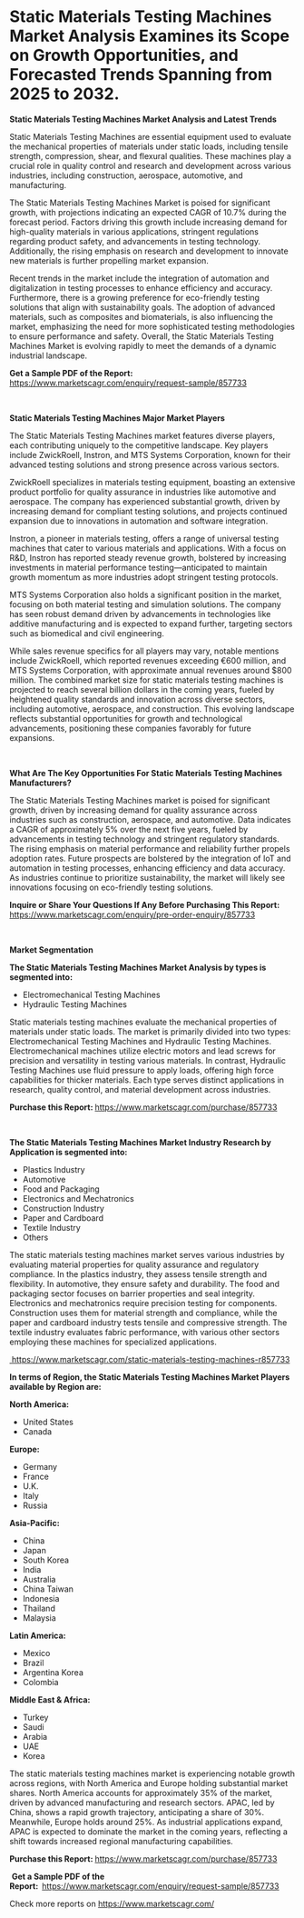 <p><h1>Static Materials Testing Machines Market Analysis Examines its Scope on Growth Opportunities, and Forecasted Trends Spanning from 2025 to 2032.</h1></p><p><strong>Static Materials Testing Machines Market Analysis and Latest Trends</strong></p>
<p><p>Static Materials Testing Machines are essential equipment used to evaluate the mechanical properties of materials under static loads, including tensile strength, compression, shear, and flexural qualities. These machines play a crucial role in quality control and research and development across various industries, including construction, aerospace, automotive, and manufacturing.</p><p>The Static Materials Testing Machines Market is poised for significant growth, with projections indicating an expected CAGR of 10.7% during the forecast period. Factors driving this growth include increasing demand for high-quality materials in various applications, stringent regulations regarding product safety, and advancements in testing technology. Additionally, the rising emphasis on research and development to innovate new materials is further propelling market expansion.</p><p>Recent trends in the market include the integration of automation and digitalization in testing processes to enhance efficiency and accuracy. Furthermore, there is a growing preference for eco-friendly testing solutions that align with sustainability goals. The adoption of advanced materials, such as composites and biomaterials, is also influencing the market, emphasizing the need for more sophisticated testing methodologies to ensure performance and safety. Overall, the Static Materials Testing Machines Market is evolving rapidly to meet the demands of a dynamic industrial landscape.</p></p>
<p><strong>Get a Sample PDF of the Report:&nbsp;</strong> <a href="https://www.marketscagr.com/enquiry/request-sample/857733?utm_campaign=2187&utm_medium=2&utm_source=Github&utm_content=ia&utm_term=09042025&utm_id=static-materials-testing-machines">https://www.marketscagr.com/enquiry/request-sample/857733</a></p>
<p>&nbsp;</p>
<p><strong>Static Materials Testing Machines Major Market Players</strong></p>
<p><p>The Static Materials Testing Machines market features diverse players, each contributing uniquely to the competitive landscape. Key players include ZwickRoell, Instron, and MTS Systems Corporation, known for their advanced testing solutions and strong presence across various sectors.</p><p>ZwickRoell specializes in materials testing equipment, boasting an extensive product portfolio for quality assurance in industries like automotive and aerospace. The company has experienced substantial growth, driven by increasing demand for compliant testing solutions, and projects continued expansion due to innovations in automation and software integration.</p><p>Instron, a pioneer in materials testing, offers a range of universal testing machines that cater to various materials and applications. With a focus on R&D, Instron has reported steady revenue growth, bolstered by increasing investments in material performance testing—anticipated to maintain growth momentum as more industries adopt stringent testing protocols.</p><p>MTS Systems Corporation also holds a significant position in the market, focusing on both material testing and simulation solutions. The company has seen robust demand driven by advancements in technologies like additive manufacturing and is expected to expand further, targeting sectors such as biomedical and civil engineering.</p><p>While sales revenue specifics for all players may vary, notable mentions include ZwickRoell, which reported revenues exceeding €600 million, and MTS Systems Corporation, with approximate annual revenues around $800 million. The combined market size for static materials testing machines is projected to reach several billion dollars in the coming years, fueled by heightened quality standards and innovation across diverse sectors, including automotive, aerospace, and construction. This evolving landscape reflects substantial opportunities for growth and technological advancements, positioning these companies favorably for future expansions.</p></p>
<p>&nbsp;</p>
<p><strong>What Are The Key Opportunities For Static Materials Testing Machines Manufacturers?</strong></p>
<p><p>The Static Materials Testing Machines market is poised for significant growth, driven by increasing demand for quality assurance across industries such as construction, aerospace, and automotive. Data indicates a CAGR of approximately 5% over the next five years, fueled by advancements in testing technology and stringent regulatory standards. The rising emphasis on material performance and reliability further propels adoption rates. Future prospects are bolstered by the integration of IoT and automation in testing processes, enhancing efficiency and data accuracy. As industries continue to prioritize sustainability, the market will likely see innovations focusing on eco-friendly testing solutions.</p></p>
<p><strong>Inquire or Share Your Questions If Any Before Purchasing This Report:</strong> <a href="https://www.marketscagr.com/enquiry/pre-order-enquiry/857733?utm_campaign=2187&utm_medium=2&utm_source=Github&utm_content=ia&utm_term=09042025&utm_id=static-materials-testing-machines">https://www.marketscagr.com/enquiry/pre-order-enquiry/857733</a></p>
<p>&nbsp;</p>
<p><strong>Market Segmentation</strong></p>
<p><strong>The Static Materials Testing Machines Market Analysis by types is segmented into:</strong></p>
<p><ul><li>Electromechanical Testing Machines</li><li>Hydraulic Testing Machines</li></ul></p>
<p><p>Static materials testing machines evaluate the mechanical properties of materials under static loads. The market is primarily divided into two types: Electromechanical Testing Machines and Hydraulic Testing Machines. Electromechanical machines utilize electric motors and lead screws for precision and versatility in testing various materials. In contrast, Hydraulic Testing Machines use fluid pressure to apply loads, offering high force capabilities for thicker materials. Each type serves distinct applications in research, quality control, and material development across industries.</p></p>
<p><strong>Purchase this Report:&nbsp;</strong><a href="https://www.marketscagr.com/purchase/857733?utm_campaign=2187&utm_medium=2&utm_source=Github&utm_content=ia&utm_term=09042025&utm_id=static-materials-testing-machines">https://www.marketscagr.com/purchase/857733</a></p>
<p>&nbsp;</p>
<p><strong>The Static Materials Testing Machines Market Industry Research by Application is segmented into:</strong></p>
<p><ul><li>Plastics Industry</li><li>Automotive</li><li>Food and Packaging</li><li>Electronics and Mechatronics</li><li>Construction Industry</li><li>Paper and Cardboard</li><li>Textile Industry</li><li>Others</li></ul></p>
<p><p>The static materials testing machines market serves various industries by evaluating material properties for quality assurance and regulatory compliance. In the plastics industry, they assess tensile strength and flexibility. In automotive, they ensure safety and durability. The food and packaging sector focuses on barrier properties and seal integrity. Electronics and mechatronics require precision testing for components. Construction uses them for material strength and compliance, while the paper and cardboard industry tests tensile and compressive strength. The textile industry evaluates fabric performance, with various other sectors employing these machines for specialized applications.</p></p>
<p><a href="https://www.marketscagr.com/static-materials-testing-machines-r857733?utm_campaign=2187&utm_medium=2&utm_source=Github&utm_content=ia&utm_term=09042025&utm_id=static-materials-testing-machines">&nbsp;https://www.marketscagr.com/static-materials-testing-machines-r857733</a></p>
<p><strong>In terms of Region, the Static Materials Testing Machines Market Players available by Region are:</strong></p>
<p>
    <p> <strong> North America: </strong>
        <ul>
            <li>United States</li>
            <li>Canada</li>
        </ul>
        </p> 
    <p> <strong> Europe: </strong>
        <ul>
            <li>Germany</li>
            <li>France</li>
            <li>U.K.</li>
            <li>Italy</li>
            <li>Russia</li>
        </ul>
        </p> 
    <p> <strong> Asia-Pacific: </strong>
        <ul>
            <li>China</li>
            <li>Japan</li>
            <li>South Korea</li>
            <li>India</li>
            <li>Australia</li>
            <li>China Taiwan</li>
            <li>Indonesia</li>
            <li>Thailand</li>
            <li>Malaysia</li>
        </ul>
        </p> 
    <p> <strong> Latin America: </strong>
        <ul>
            <li>Mexico</li>
            <li>Brazil</li>
            <li>Argentina Korea</li>
            <li>Colombia</li>
        </ul>
        </p> 
    <p> <strong> Middle East & Africa: </strong>
        <ul>
            <li>Turkey</li>
            <li>Saudi</li>
            <li>Arabia</li>
            <li>UAE</li>
            <li>Korea</li>
        </ul>
    </p>
    </p>
<p><p>The static materials testing machines market is experiencing notable growth across regions, with North America and Europe holding substantial market shares. North America accounts for approximately 35% of the market, driven by advanced manufacturing and research sectors. APAC, led by China, shows a rapid growth trajectory, anticipating a share of 30%. Meanwhile, Europe holds around 25%. As industrial applications expand, APAC is expected to dominate the market in the coming years, reflecting a shift towards increased regional manufacturing capabilities.</p></p>
<p><strong>Purchase this Report: </strong><a href="https://www.marketscagr.com/purchase/857733?utm_campaign=2187&utm_medium=2&utm_source=Github&utm_content=ia&utm_term=09042025&utm_id=static-materials-testing-machines">https://www.marketscagr.com/purchase/857733</a></p>
<p>&nbsp;<strong>Get a Sample PDF of the Report:&nbsp;&nbsp;</strong><a href="https://www.marketscagr.com/enquiry/request-sample/857733?utm_campaign=2187&utm_medium=2&utm_source=Github&utm_content=ia&utm_term=09042025&utm_id=static-materials-testing-machines">https://www.marketscagr.com/enquiry/request-sample/857733</a></p>
<p><strong></strong></p>
<p>Check more reports on <a href="https://www.marketscagr.com/?utm_campaign=2187&utm_medium=2&utm_source=Github&utm_content=ia&utm_term=09042025&utm_id=static-materials-testing-machines">https://www.marketscagr.com/</a></p>